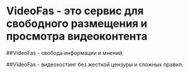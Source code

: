 # VideoFas - это сервис для свободного размещения и просмотра видеоконтента

##VideoFas - свобода информации и мнений.

##VideoFas - видеохостинг без жесткой цензуры и сложных правил.
